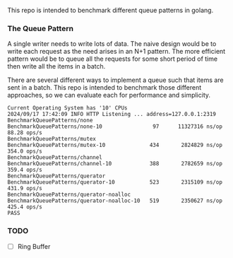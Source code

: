 This repo is intended to benchmark different queue patterns in golang.

### The Queue Pattern
A single writer needs to write lots of data. The naive design would be to
write each request as the need arises in an N+1 pattern. The more efficient
pattern would be to queue all the requests for some short period of time then
write all the items in a batch.

There are several different ways to implement a queue such that items are sent in a
batch. This repo is intended to benchmark those different approaches, so we
can evaluate each for performance and simplicity.


```
Current Operating System has '10' CPUs
2024/09/17 17:42:09 INFO HTTP Listening ... address=127.0.0.1:2319
BenchmarkQueuePatterns/none
BenchmarkQueuePatterns/none-10         	      97	  11327316 ns/op	        88.28 ops/s
BenchmarkQueuePatterns/mutex
BenchmarkQueuePatterns/mutex-10        	     434	   2824829 ns/op	       354.0 ops/s
BenchmarkQueuePatterns/channel
BenchmarkQueuePatterns/channel-10      	     388	   2782659 ns/op	       359.4 ops/s
BenchmarkQueuePatterns/querator
BenchmarkQueuePatterns/querator-10     	     523	   2315109 ns/op	       431.9 ops/s
BenchmarkQueuePatterns/querator-noalloc
BenchmarkQueuePatterns/querator-noalloc-10   519	   2350627 ns/op	       425.4 ops/s
PASS
```

### TODO
- [ ] Ring Buffer
